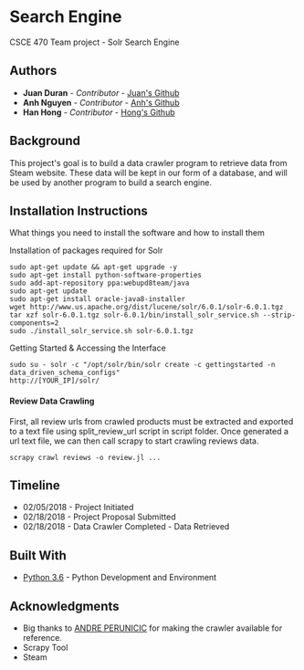 # Search Engine

CSCE 470 Team project - Solr Search Engine

## Authors

* **Juan Duran** - *Contributor* - [Juan's Github](https://github.com/hueytlatoani)
* **Anh Nguyen** - *Contributor* - [Anh's Github](https://github.com/harryluffy)
* **Han Hong** - *Contributor* - [Hong's Github](https://github.com/hongsolos)


## Background

This project's goal is to build a data crawler program to retrieve data from Steam website. These data will be kept in our form of a database, and will be used by another program to build a search engine. 

## Installation Instructions

What things you need to install the software and how to install them

Installation of packages required for Solr
```
sudo apt-get update && apt-get upgrade -y
sudo apt-get install python-software-properties
sudo add-apt-repository ppa:webupd8team/java
sudo apt-get update
sudo apt-get install oracle-java8-installer
wget http://www.us.apache.org/dist/lucene/solr/6.0.1/solr-6.0.1.tgz
tar xzf solr-6.0.1.tgz solr-6.0.1/bin/install_solr_service.sh --strip-components=2
sudo ./install_solr_service.sh solr-6.0.1.tgz
```

Getting Started & Accessing the Interface
```
sudo su - solr -c "/opt/solr/bin/solr create -c gettingstarted -n data_driven_schema_configs"
http://[YOUR_IP]/solr/
```

#### Review Data Crawling
First, all review urls from crawled products must be extracted and exported to a text file using split_review_url script in script folder. Once generated a url text file, we can then call scrapy to start crawling reviews data.
```
scrapy crawl reviews -o review.jl ...
```

## Timeline

* 02/05/2018 - Project Initiated
* 02/18/2018 - Project Proposal Submitted
* 02/18/2018 - Data Crawler Completed - Data Retrieved

## Built With

* [Python 3.6](https://www.python.org/) - Python Development and Environment

## Acknowledgments

* Big thanks to [ANDRE PERUNICIC](https://github.com/prncc/steam-scraper) for making the crawler available for reference. 
* Scrapy Tool
* Steam


